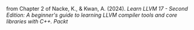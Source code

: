 from Chapter 2 of Nacke, K., & Kwan, A. (2024). *Learn LLVM 17 - Second Edition: A beginner's guide to learning LLVM compiler tools and core libraries with C++. Packt*
